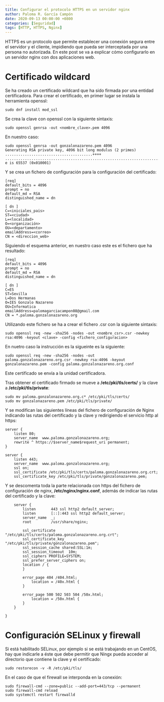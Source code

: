 ```yaml
---
title: Configurar el protocolo HTTPS en un servidor nginx
author: Paloma R. García Campón
date: 2020-09-13 00:00:00 +0800
categories: [Seguridad]
tags: [HTTP, HTTPS, Nginx]
---
```


HTTPS es un protocolo que permite establecer una conexión segura entre el servidor y el cliente, impidiendo que pueda ser interceptada por una persona no autorizada. En este post se va a explicar cómo configurarlo en un servidor nginx con dos aplicaciones web.

# Certificado wildcard
Se ha creado un certificado wildcard que ha sido firmada por una entidad certificadora. Para crear el certificado, en primer lugar se instala la herramienta openssl:
~~~
sudo dnf install mod_ssl
~~~

Se crea la clave con openssl con la siguiente sintaxis:
~~~
sudo openssl genrsa -out <nombre_clave>.pem 4096
~~~

En nuestro caso:
~~~
sudo openssl genrsa -out gonzalonazareno.pem 4096
Generating RSA private key, 4096 bit long modulus (2 primes)
........................................++++
................................................................................................................................++++
e is 65537 (0x010001)
~~~

Y se crea un fichero de configuración para la configuración del certificado:
~~~
[req]
default_bits = 4096
prompt = no
default_md = RSA
distinguished_name = dn

[ dn ]
C=<iniciales_pais>
ST=<ciudad>
L=<localidad>
O=<organización>
OU=<departamento>
emailAddress=<correo>
CN = <direccion_web>
~~~

Siguiendo el esquema anterior, en nuestro caso este es el fichero que ha resultado:
~~~
[req]
default_bits = 4096
prompt = no
default_md = RSA
distinguished_name = dn

[ dn ]
C=ES
ST=Sevilla
L=Dos Hermanas
O=IES Gonzalo Nazareno
OU=Informatica
emailAddress=palomagarciacampon08@gmail.com
CN = *.paloma.gonzalonazareno.org
~~~

Utilizando este fichero se ha a crear el fichero .csr con la siguiente sintaxis:
~~~
sudo openssl req -new -sha256 -nodes -out <nombre_csr>.csr -newkey rsa:4096 -keyout <clave> -config <fichero_configuracion>
~~~

En nuetro caso la instrucción es la sigueinte es la siguiente:
~~~
sudo openssl req -new -sha256 -nodes -out paloma.gonzalonazareno.org.csr -newkey rsa:4096 -keyout gonzalonazareno.pem -config paloma.gonzalonazareno.org.conf
~~~

Este certificado se envía a la unidad certificadora.

Tras obtener el certificado firmado se mueve a **/etc/pki/tls/certs/** y la clave a **/etc/pki/tls/private**:
~~~
sudo mv paloma.gonzalonazareno.org.c* /etc/pki/tls/certs/
sudo mv gonzalonazareno.pem /etc/pki/tls/private/
~~~

Y se modifican las siguientes líneas del fichero de configuración de Nginx indicando las rutas del certificado y la clave y redirigiendo el servicio http al https:
~~~
server {
    listen 80;
    server_name  www.paloma.gonzalonazareno.org;
    rewrite ^ https://$server_name$request_uri permanent;
}

server {
    listen 443;
    server_name  www.paloma.gonzalonazareno.org;
    ssl on;
    ssl_certificate /etc/pki/tls/certs/paloma.gonzalonazareno.org.crt;
    ssl_certificate_key /etc/pki/tls/private/gonzalonazareno.pem;
~~~

Y se descomenta toda la parte relacionada con https del fichero de configuración de nginx, **/etc/nginx/nginx.conf**, además de indicar las rutas del certificado y la clave:
~~~
    server {
        listen       443 ssl http2 default_server;
        listen       [::]:443 ssl http2 default_server;
        server_name  _;
        root         /usr/share/nginx;

        ssl_certificate "/etc/pki/tls/certs/paloma.gonzalonazareno.org.crt";
        ssl_certificate_key "/etc/pki/tls/private/gonzalonazareno.pem";
        ssl_session_cache shared:SSL:1m;
        ssl_session_timeout  10m;
        ssl_ciphers PROFILE=SYSTEM;
        ssl_prefer_server_ciphers on;
        location / {
        }

        error_page 404 /404.html;
            location = /40x.html {
        }

        error_page 500 502 503 504 /50x.html;
            location = /50x.html {
        }
    }

}
~~~

# Configuración SELinux y firewall
Si está habilitado SELinux, por ejemplo si se está trabajando en un CentOS, hay que indicarle a éste que debe permitir que Ningx pueda acceder al directorio que contiene la clave y el certificado:
~~~
sudo restorecon -v -R /etc/pki/tls/
~~~

En el caso de que el firewall se interponda en la conexión:
~~~
sudo firewall-cmd --zone=public --add-port=443/tcp --permanent
sudo firewall-cmd reload
sudo systemctl restart firewalld
~~~